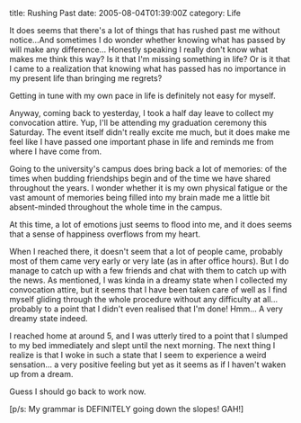 title: Rushing Past
date: 2005-08-04T01:39:00Z
category: Life

It does seems that there's a lot of things that has rushed past me without notice…And sometimes I do wonder whether knowing what has passed by will make any difference… Honestly speaking I really don't know what makes me think this way? Is it that I'm missing something in life? Or is it that I came to a realization that knowing what has passed has no importance in my present life than bringing me regrets?

Getting in tune with my own pace in life is definitely not easy for myself.

Anyway, coming back to yesterday, I took a half day leave to collect my convocation attire. Yup, I'll be attending my graduation ceremony this Saturday. The event itself didn't really excite me much, but it does make me feel like I have passed one important phase in life and reminds me from where I have come from.

Going to the university's campus does bring back a lot of memories: of the times when budding friendships begin and of the time we have shared throughout the years. I wonder whether it is my own physical fatigue or the vast amount of memories being filled into my brain made me a little bit absent-minded throughout the whole time in the campus.

At this time, a lot of emotions just seems to flood into me, and it does seems that a sense of happiness overflows from my heart.

When I reached there, it doesn't seem that a lot of people came, probably most of them came very early or very late (as in after office hours). But I do manage to catch up with a few friends and chat with them to catch up with the news. As mentioned, I was kinda in a dreamy state when I collected my convocation attire, but it seems that I have been taken care of well as I find myself gliding through the whole procedure without any difficulty at all… probably to a point that I didn't even realised that I'm done! Hmm… A very dreamy state indeed.

I reached home at around 5, and I was utterly tired to a point that I slumped to my bed immediately and slept until the next morning. The next thing I realize is that I woke in such a state that I seem to experience a weird sensation… a very positive feeling but yet as it seems as if I haven't waken up from a dream.

Guess I should go back to work now.

[p/s: My grammar is DEFINITELY going down the slopes! GAH!]
